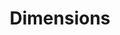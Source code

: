 ---
bigquery: https://console.cloud.google.com/bigquery?p=covid-19-dimensions-ai&page=table&d=data&t=publications
contributors: Digital Science, https://www.digital-science.com/
cost: Free for personal, non-commercial use.
description: Dimensions contains more than 100 million publications, ranging from
  articles published in scholarly journals, books and book chapters, to preprints
  and conference proceedings. All publications are contextualized with linked data
  sets, funding, publications, patents, clinical trials, and policy documents. You
  can also view associated categories, funders, institutions, and researcher profiles.
documentation: https://docs.dimensions.ai/bigquery/index.html
last_edit: 04/07/2022, 20:59:56
location: https://www.dimensions.ai/products/free/
maintained_by: Digital Science, https://www.digital-science.com/
schema_fields:
- gender
- organisation_details
- concepts
- funding_cad
- publisher
- category_bra
- status
- funder_org_state_codes
- acronym
- external_ids
- category_hrcs_hc
- repository_url
- funding_usd
- resulting_publication_doi
- date_modified
- associated_publication_arxiv_id
- funding_amount
- associated_publication_pmid
- funding_currency
- name
- category_hra
- original_title
- granted_date
- editors
- relationships
- embargo_date
- citations
- altmetrics
- research_org_state_codes
- patent_ids
- volume
- id
- category_uoa
- interventions
- pmid
- pmcid
- created_date
- phase
- linkout
- acronyms
- open_access_categories
- cited_by_ids
- granted_year
- isbn
- funding_jpy
- expiration_year
- category_icrp_ct
- ipcr
- cpc
- end_year
- funding_cny
- source_id
- date_inserted
- research_org_countries
- labels
- category_sdg
- end_date
- funding_nzd
- aliases
- assignee_orgs
- date_imported_gbq
- family_count
- start_date
- reference_ids
- filing_status
- category_for
- foa_number
- proceedings_title
- funder_org_cities
- metrics
- license
- research_org_city_names
- journal_lists
- filing_date
- acknowledgements
- clinical_trial_ids
- current_assignee
- associated_publication_doi
- issue
- conference
- mesh_terms
- description
- registry
- legal_events
- research_org_country_names
- parent_id
- funding_chf
- brief_title
- conditions
- publication_ids
- citation_string
- start_year
- investigators
- inventor_names
- original_abstract
- funder_org
- original_assignee
- category_rcdc
- date_print
- journal
- pages
- funding_aud
- year
- expiration_date
- legal_status
- associated_publication_id
- jurisdiction
- application_number
- title
- active_years
- family_members_ids
- priority_year
- citations_count
- current_assignee_orgs
- original_assignee_countries
- wikipedia_url
- categories
- funding_gbp
- repository_name
- priority_date
- assignee_countries
- date_online
- open_access_categories_v2
- research_orgs
- arxiv_id
- links
- original_assignee_orgs
- date_normal
- supporting_grant_ids
- resulting_publication_ids
- book_title
- kind
- email_address
- repository_id
- filing_year
- research_org_state_names
- eisbn
- category_icrp_cso
- publication_date
- doi
- category_hrcs_rac
- current_assignee_countries
- funding_eur
- publication_year
- funding_details
- researcher_ids
- funder_org_acronyms
- subtitles
- date
- funder_orgs
- established
- mesh_headings
- type
- address
- types
- family_id
- authors
- language
- book_series_title
- funder_org_countries
- grant_number
- funder_countries
- abstract
- research_org_cities
- associated_grant_ids
shortname: dimensions
tags:
- scholarly literature
- patents
- funding
- clinical trials
- academic profiles
terms_of_use: 'Use of both the Dimensions COVID-19 dataset and full Dimensions dataset
  are subject to the Dimensions Terms of use: https://www.dimensions.ai/policies-terms-legal '
title: Dimensions
uuid: dcff88bd-fe6b-4fdb-8159-809bf9d7bc1c
---